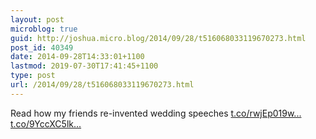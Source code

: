 ```yaml
---
layout: post
microblog: true
guid: http://joshua.micro.blog/2014/09/28/t516068033119670273.html
post_id: 40349
date: 2014-09-28T14:33:01+1100
lastmod: 2019-07-30T17:41:45+1100
type: post
url: /2014/09/28/t516068033119670273.html
---
```

Read how my friends re-invented wedding speeches [t.co/rwjEp019w...](http://t.co/rwjEp019wg) [t.co/9YccXC5lk...](http://t.co/9YccXC5lk2)
